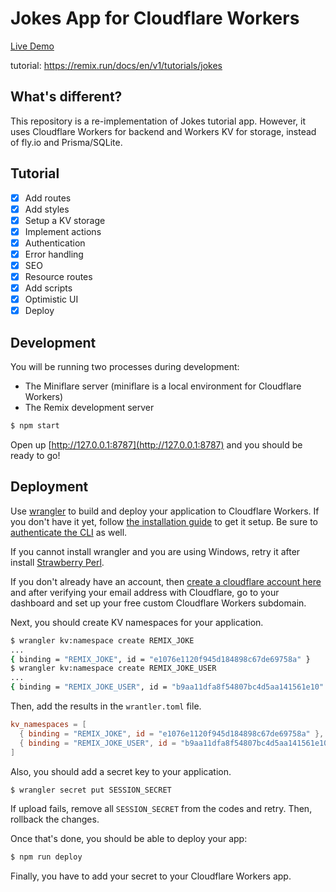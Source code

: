 # Jokes App for Cloudflare Workers

[Live Demo](https://remix-cloudflare-workers.seokmin.workers.dev)

tutorial: https://remix.run/docs/en/v1/tutorials/jokes

## What's different?

This repository is a re-implementation of Jokes tutorial app.
However, it uses Cloudflare Workers for backend and Workers KV for storage, instead of fly.io and Prisma/SQLite.

## Tutorial

- [x] Add routes
- [x] Add styles
- [x] Setup a KV storage
- [x] Implement actions
- [x] Authentication
- [x] Error handling
- [x] SEO
- [x] Resource routes
- [x] Add scripts
- [x] Optimistic UI
- [x] Deploy

## Development

You will be running two processes during development:

- The Miniflare server (miniflare is a local environment for Cloudflare Workers)
- The Remix development server

```sh
$ npm start
```

Open up [http://127.0.0.1:8787](http://127.0.0.1:8787) and you should be ready to go!

## Deployment

Use [wrangler](https://developers.cloudflare.com/workers/cli-wrangler) to build and deploy your application to Cloudflare Workers. If you don't have it yet, follow [the installation guide](https://developers.cloudflare.com/workers/cli-wrangler/install-update) to get it setup. Be sure to [authenticate the CLI](https://developers.cloudflare.com/workers/cli-wrangler/authentication) as well.

If you cannot install wrangler and you are using Windows, retry it after install [Strawberry Perl](https://strawberryperl.com/).

If you don't already have an account, then [create a cloudflare account here](https://dash.cloudflare.com/sign-up) and after verifying your email address with Cloudflare, go to your dashboard and set up your free custom Cloudflare Workers subdomain.

Next, you should create KV namespaces for your application.

```sh
$ wrangler kv:namespace create REMIX_JOKE
...
{ binding = "REMIX_JOKE", id = "e1076e1120f945d184898c67de69758a" }
$ wrangler kv:namespace create REMIX_JOKE_USER
...
{ binding = "REMIX_JOKE_USER", id = "b9aa11dfa8f54807bc4d5aa141561e10" }
```

Then, add the results in the `wrantler.toml` file.

```toml
kv_namespaces = [
  { binding = "REMIX_JOKE", id = "e1076e1120f945d184898c67de69758a" },
  { binding = "REMIX_JOKE_USER", id = "b9aa11dfa8f54807bc4d5aa141561e10" }
]
```

Also, you should add a secret key to your application.

```sh
$ wrangler secret put SESSION_SECRET
```

If upload fails, remove all `SESSION_SECRET` from the codes and retry. Then, rollback the changes.

Once that's done, you should be able to deploy your app:

```sh
$ npm run deploy
```

Finally, you have to add your secret to your Cloudflare Workers app.
